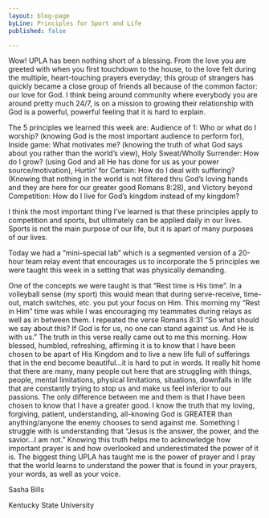 ```yaml
---
layout: blog-page
byLine: Principles for Sport and Life
published: false

---
```

Wow! UPLA has been nothing short of a blessing. From the love you are greeted with when you first touchdown to the house, to the love felt during the multiple, heart-touching prayers everyday; this group of strangers has quickly became a close group of friends all because of the common factor: our love for God. I think being around community where everybody you are around pretty much 24/7, is on a mission to growing their relationship with God is a powerful, powerful feeling that it is hard to explain.

The 5 principles we learned this week are: Audience of 1: Who or what do I worship? (knowing God is the most important audience to perform for), Inside game: What motivates me? (knowing the truth of what God says about you rather than the world’s view), Holy Sweat/Wholly Surrender: How do I grow? (using God and all He has done for us as your power source/motivation), Hurtin’ for Certain: How do I deal with suffering? (Knowing that nothing in the world is not filtered thru God’s loving hands and they are here for our greater good Romans 8:28), and Victory beyond Competition: How do I live for God’s kingdom instead of my kingdom?

I think the most important thing I’ve learned is that these principles apply to competition and sports, but ultimately can be applied daily in our lives. Sports is not the main purpose of our life, but it is apart of many purposes of our lives.

Today we had a “mini-special lab” which is a segmented version of a 20-hour team relay event that encourages us to incorporate the 5 principles we were taught this week in a setting that was physically demanding.

One of the concepts we were taught is that “Rest time is His time”. In a volleyball sense (my sport) this would mean that during serve-receive, time-out, match switches, etc. you put your focus on Him. This morning my “Rest in Him” time was while I was encouraging my teammates during relays as well as in between them. I repeated the verse Romans 8:31 “So what should we say about this? If God is for us, no one can stand against us. And He is with us.” The truth in this verse really came out to me this morning. How blessed, humbled, refreshing, affirming it is to know that I have been chosen to be apart of His Kingdom and to live a new life full of sufferings that in the end become beautiful...it is hard to put in words. It really hit home that there are many, many people out here that are struggling with things, people, mental limitations, physical limitations, situations, downfalls in life that are constantly trying to stop us and make us feel inferior to our passions. The only difference between me and them is that I have been chosen to know that I have a greater good. I know the truth that my loving, forgiving, patient, understanding, all-knowing God is GREATER than anything/anyone the enemy chooses to send against me. Something I struggle with is understanding that “Jesus is the answer, the power, and the savior...I am not.” Knowing this truth helps me to acknowledge how important prayer is and how overlooked and underestimated the power of it is. The biggest thing UPLA has taught me is the power of prayer and I pray that the world learns to understand the power that is found in your prayers, your words, as well as your voice.

Sasha Bills

Kentucky State University 